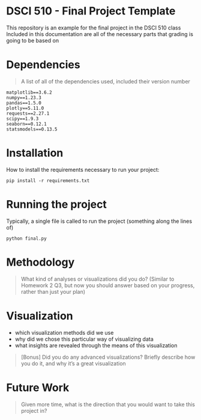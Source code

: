 # DSCI 510 - Final Project Template  

This repository is an example for the final project in the DSCI 510 class  
Included in this documentation are all of the necessary parts that grading is going to be based on  

# Dependencies

> A list of all of the dependencies used, included their version number  
```
matplotlib==3.6.2
numpy==1.23.3
pandas==1.5.0
plotly==5.11.0
requests==2.27.1
scipy==1.9.3
seaborn==0.12.1
statsmodels==0.13.5
```
# Installation

How to install the requirements necessary to run your project:  

```
pip install -r requirements.txt
```

# Running the project

Typically, a single file is called to run the project (something along the lines of)  

```
python final.py
```

# Methodology

> What kind of analyses or visualizations did you do? (Similar to Homework 2 Q3, but now you should answer based on your progress, rather than just your plan)  


# Visualization

- which visualization methods did we use
- why did we chose this particular way of visualizing data
- what insights are revealed through the means of this visualization

> [Bonus] Did you do any advanced visualizations? Briefly describe how you do it, and why it’s a great visualization  

# Future Work

> Given more time, what is the direction that you would want to take this project in?  
